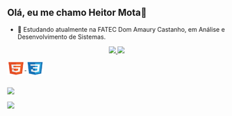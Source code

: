 ## Olá, eu me chamo Heitor Mota👋

- 🌱 Estudando atualmente na FATEC Dom Amaury Castanho, em Análise e Desenvolvimento de Sistemas.

<div align="center">

 <a href="https://github.com/HeitorMA">

 <img height="180em" src="https://github-readme-stats.vercel.app/api?username=HeitorMA&show_icons=false&theme=dracula&include_all_commits=true&count_private=true"/>

 <img height="180em" src="https://github-readme-stats.vercel.app/api/top-langs/?username=HeitorMA&layout=compact&langs_count=7&theme=dracula"/>

</div>

<div style="display: inline_block"><br>

 <img align="center" alt="Heitor-HTML" height="30" width="40" src="https://raw.githubusercontent.com/devicons/devicon/master/icons/html5/html5-original.svg">

 <img align="center" alt="Heitor-CSS" height="30" width="40" src="https://raw.githubusercontent.com/devicons/devicon/master/icons/css3/css3-original.svg">

 ##

 <div>

 <a href="https://instagram.com/heitormz_" target="_blank"><img src="https://img.shields.io/badge/-Instagram-%23E4405F?style=for-the-badge&logo=instagram&logoColor=white" target="_blank"></a>

 <a href = "mailto:heitormotaavilla2006@gmail.com"><img src="https://img.shields.io/badge/-Gmail-%23333?style=for-the-badge&logo=gmail&logoColor=white" target="_blank"></a>

 </div>

